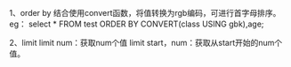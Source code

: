 1、order by
结合使用convert函数，将值转换为rgb编码，可进行首字母排序。
eg：
select * FROM test ORDER BY CONVERT(class USING gbk),age;  

2、limit
limit num：获取num个值
limit start，num：获取从start开始的num个值。